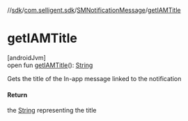//[sdk](../../../index.md)/[com.selligent.sdk](../index.md)/[SMNotificationMessage](index.md)/[getIAMTitle](get-i-a-m-title.md)

# getIAMTitle

[androidJvm]\
open fun [getIAMTitle](get-i-a-m-title.md)(): [String](https://developer.android.com/reference/kotlin/java/lang/String.html)

Gets the title of the In-app message linked to the notification

#### Return

the [String](https://developer.android.com/reference/kotlin/java/lang/String.html) representing the title
